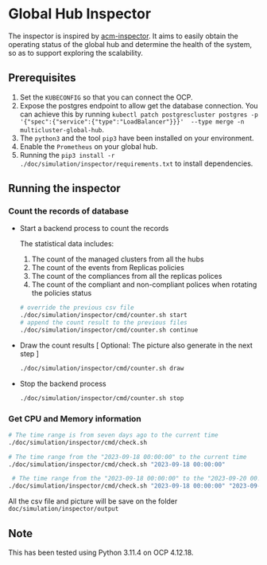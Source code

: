 # Global Hub Inspector

The inspector is inspired by [acm-inspector](https://github.com/bjoydeep/acm-inspector). It aims to easily obtain the operating status of the global hub and determine the health of the system, so as to support exploring the scalability.

## Prerequisites

1. Set the `KUBECONFIG` so that you can connect the OCP.
2. Expose the postgres endpoint to allow get the database connection. You can achieve this by running `kubectl patch postgrescluster postgres -p '{"spec":{"service":{"type":"LoadBalancer"}}}'  --type merge -n multicluster-global-hub`.
3. The `python3` and the tool `pip3` have been installed on your environment.
4. Enable the `Prometheus` on your global hub.
5. Running the `pip3 install -r ./doc/simulation/inspector/requirements.txt` to install dependencies.

## Running the inspector

### Count the records of database
   
  - Start a backend process to count the records
    
    The statistical data includes:

    1. The count of the managed clusters from all the hubs
    2. The count of the events from Replicas policies
    3. The count of the compliances from all the replicas polices
    3. The count of the compliant and non-compliant polices when rotating the policies status
  
    ```bash
    # override the previous csv file
    ./doc/simulation/inspector/cmd/counter.sh start
    # append the count result to the previous files
    ./doc/simulation/inspector/cmd/counter.sh continue
    ```
  
  - Draw the count results [ Optional: The picture also generate in the next step ]

    ```bash
    ./doc/simulation/inspector/cmd/counter.sh draw
    ```
  
  - Stop the backend process
 
    ```bash
    ./doc/simulation/inspector/cmd/counter.sh stop
    ```
### Get CPU and Memory information

  ```bash
  # The time range is from seven days ago to the current time
  ./doc/simulation/inspector/cmd/check.sh 

  # The time range from the "2023-09-18 00:00:00" to the current time
  ./doc/simulation/inspector/cmd/check.sh "2023-09-18 00:00:00"

   # The time range from the "2023-09-18 00:00:00" to the "2023-09-20 00:00:00"
  ./doc/simulation/inspector/cmd/check.sh "2023-09-18 00:00:00" "2023-09-20 00:00:00"
  ```

All the csv file and picture will be save on the folder `doc/simulation/inspector/output`


## Note

This has been tested using Python 3.11.4 on OCP 4.12.18.